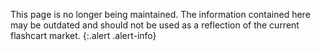 This page is no longer being maintained. The information contained here may be outdated and should not be used as a reflection of the current flashcart market.
{:.alert .alert-info}

